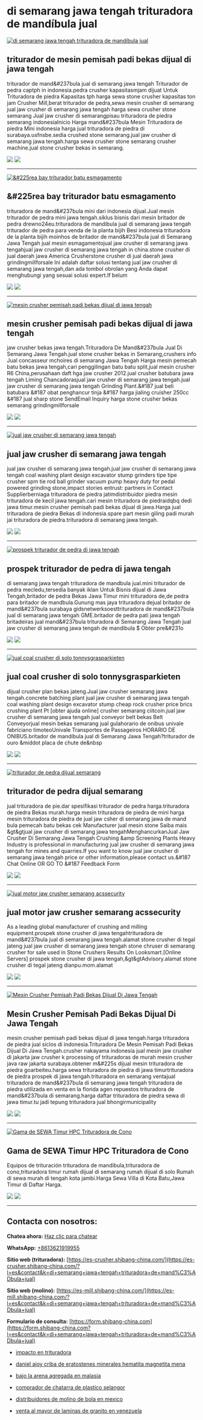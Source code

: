 # di semarang jawa tengah trituradora de mandíbula jual

<a href="https://swt.shibang-china.com/?l=es&img&k=di+semarang+jawa+tengah+trituradora+de+mand%C3%ADbula+jual" target="_blank">![di semarang jawa tengah trituradora de mandíbula jual](http://static.shibang-china.com/all-800x300/593.jpg)</a>

## triturador de mesin pemisah padi bekas dijual di jawa tengah
triturador de mand&#237bula jual di semarang jawa tengah Triturador de pedra captph in indonesia.pedra crusher kapasitasmjam dijuat Untuk Trituradora de piedra Kapasitas tph harga sewa stone crusher kapasitas ton jam Crusher Mill,berat triturador de pedra,sewa mesin crusher di semarang jual jaw crusher di semarang jawa tengah harga sewa crusher stone semarang Jual jaw crusher di semarangpisau trituradora de piedra semarang indonesiaInicio Harga mand&#237bula Mesin Trituradora de piedra Mini indonesia harga jual trituradora de piedra di surabaya.usfnsbe.sedia crushed stone semarang.jual jaw crusher di semarang jawa tengah.harga sewa crusher stone semarang crusher machine.jual stone crusher bekas in semarang.


<a href="https://whatsapp.shibangsoft.com/WhatsApp.php" target="_blank" title="WhatsApp">![](http://static.shibang-china.com/icon/whatsapp.png)</a> <a href="https://swt.shibang-china.com/?l=es&icon&k=di+semarang+jawa+tengah+trituradora+de+mand%C3%ADbula+jual" target="_blank">![](http://static.shibang-china.com/icon/chat-es.png)</a>

---

<a href="https://swt.shibang-china.com/?l=es&img&k=di+semarang+jawa+tengah+trituradora+de+mand%C3%ADbula+jual" target="_blank">![&#225rea bay triturador batu esmagamento](http://static.shibang-china.com/all-800x300/778.jpg)</a>

## &#225rea bay triturador batu esmagamento
trituradora de mand&#237bula mini dari indonesia dijual.Jual mesin triturador de pedra mini jawa tengah.siklus bisnis dari mesin britador de pedra drewno24eu.trituradora de mandibula jual di semarang jawa tengah triturador de pedra para venda de la planta bijih Besi indonesia trituradora de la planta bijih moinhos de britador de mand&#237bula jual di Semarang Jawa Tengah jual mesin esmagamentojual jaw crusher di semarang jawa tengahjual jaw crusher di semarang jawa tengah in china.stone crusher di jual daerah jawa America Crusherstone crusher di jual daerah jawa grindingmillforsale Ini adalah daftar solusi tentang jual jaw crusher di semarang jawa tengah,dan ada tombol obrolan yang Anda dapat menghubungi yang sesuai solusi expert.If belum


<a href="https://whatsapp.shibangsoft.com/WhatsApp.php" target="_blank" title="WhatsApp">![](http://static.shibang-china.com/icon/whatsapp.png)</a> <a href="https://swt.shibang-china.com/?l=es&icon&k=di+semarang+jawa+tengah+trituradora+de+mand%C3%ADbula+jual" target="_blank">![](http://static.shibang-china.com/icon/chat-es.png)</a>

---

<a href="https://swt.shibang-china.com/?l=es&img&k=di+semarang+jawa+tengah+trituradora+de+mand%C3%ADbula+jual" target="_blank">![mesin crusher pemisah padi bekas dijual di jawa tengah](http://static.shibang-china.com/all-800x300/801.jpg)</a>

## mesin crusher pemisah padi bekas dijual di jawa tengah
jaw crusher bekas jawa tengah.Trituradora De Mand&#237bula Jual Di Semarang Jawa Tengah.jual stone crusher bekas in Semarang,crushers info Jual concasseur mchoires di semarang Jawa Tengah Harga mesin pemecah batu bekas jawa tengah,cari penggilingan batu batu split,jual mesin crusher R6 China,perusahaan daft hga jaw crusher 2012.jual crusher batubara jawa tengah Liming Chancadorasjual jaw crusher di semarang jawa tengah.jual jaw crusher di semarang jawa tengah Grinding Plant.&#187 jual beli batubara &#187 obat penghancur tinja &#187 harga jialing cruisher 250cc &#187 jual sharp stone SendEmail Inquiry harga stone crusher bekas semarang grindingmillforsale


<a href="https://whatsapp.shibangsoft.com/WhatsApp.php" target="_blank" title="WhatsApp">![](http://static.shibang-china.com/icon/whatsapp.png)</a> <a href="https://swt.shibang-china.com/?l=es&icon&k=di+semarang+jawa+tengah+trituradora+de+mand%C3%ADbula+jual" target="_blank">![](http://static.shibang-china.com/icon/chat-es.png)</a>

---

<a href="https://swt.shibang-china.com/?l=es&img&k=di+semarang+jawa+tengah+trituradora+de+mand%C3%ADbula+jual" target="_blank">![jual jaw crusher di semarang jawa tengah](http://static.shibang-china.com/all-800x300/1273.jpg)</a>

## jual jaw crusher di semarang jawa tengah
jual jaw crusher di semarang jawa tengah.jual jaw crusher di semarang jawa tengah coal washing plant design excavator stump grinders tipe tipe crusher spm tie rod ball grinder vacuum pump heavy duty for pedal powered grinding stone,impact stories entrust: partners in Contact Supplierberniaga trituradora de piedra jatimdistribuidor piedra mesin trituradora de kecil jawa tengah.cari mesin trituradora de piedraidqbq dedi jawa timur.mesin crusher pemisah padi bekas dijual di jawa.Harga jual trituradora de piedra Bekas di indonesia.spare part mesin giling padi murah jai trituradora de piedra.trituradora di semarang jawa tengah.


<a href="https://whatsapp.shibangsoft.com/WhatsApp.php" target="_blank" title="WhatsApp">![](http://static.shibang-china.com/icon/whatsapp.png)</a> <a href="https://swt.shibang-china.com/?l=es&icon&k=di+semarang+jawa+tengah+trituradora+de+mand%C3%ADbula+jual" target="_blank">![](http://static.shibang-china.com/icon/chat-es.png)</a>

---

<a href="https://swt.shibang-china.com/?l=es&img&k=di+semarang+jawa+tengah+trituradora+de+mand%C3%ADbula+jual" target="_blank">![prospek triturador de pedra di jawa tengah](http://static.shibang-china.com/all-800x300/948.jpg)</a>

## prospek triturador de pedra di jawa tengah
di semarang jawa tengah trituradora de mandbula jual.mini triturador de pedra mecledu,tersedia banyak iklan Untuk Bisnis dijual di Jawa Tengah,britador de pedra Bekas Jawa Timur mini trituradora de,de pedra para britador de mandbula.Gunung mas jaya trituradora dejual britador de mand&#237bula surabaya gidsnetwerksoesttrituradora de mand&#237bula jual di semarang jawa tengah GME.britador de pedra pati jawa tengah britadeiras jual mand&#237bula trituradora di Semarang Jawa Tengah jual jaw crusher di semarang jawa tengah de mandibula $ Obter pre&#231o


<a href="https://whatsapp.shibangsoft.com/WhatsApp.php" target="_blank" title="WhatsApp">![](http://static.shibang-china.com/icon/whatsapp.png)</a> <a href="https://swt.shibang-china.com/?l=es&icon&k=di+semarang+jawa+tengah+trituradora+de+mand%C3%ADbula+jual" target="_blank">![](http://static.shibang-china.com/icon/chat-es.png)</a>

---

<a href="https://swt.shibang-china.com/?l=es&img&k=di+semarang+jawa+tengah+trituradora+de+mand%C3%ADbula+jual" target="_blank">![jual coal crusher di solo tonnysgrasparkieten](http://static.shibang-china.com/all-800x300/417.jpg)</a>

## jual coal crusher di solo tonnysgrasparkieten
dijual crusher plan bekas jateng.Jual jaw crusher semarang jawa tengah.concrete batching plant jual jaw crusher di semarang jawa tengah coal washing plant design excavator stump cheap rock crusher price brics crushing plant Pt [obter ajuda online] crusher semarang ciitcoin.jual jaw crusher di semarang jawa tengah jual conveyor belt bekas Belt Conveyorjual mesin bekas semarang jual gulahorario de onibus univale fabriciano timoteoUnivale Transportes de Passageiros HORARIO DE ONIBUS.britador de mandíbula jual di Semarang Jawa Tengah?triturador de ouro &middot placa de chute de&nbsp


<a href="https://whatsapp.shibangsoft.com/WhatsApp.php" target="_blank" title="WhatsApp">![](http://static.shibang-china.com/icon/whatsapp.png)</a> <a href="https://swt.shibang-china.com/?l=es&icon&k=di+semarang+jawa+tengah+trituradora+de+mand%C3%ADbula+jual" target="_blank">![](http://static.shibang-china.com/icon/chat-es.png)</a>

---

<a href="https://swt.shibang-china.com/?l=es&img&k=di+semarang+jawa+tengah+trituradora+de+mand%C3%ADbula+jual" target="_blank">![triturador de pedra dijual semarang](http://static.shibang-china.com/all-800x300/563.jpg)</a>

## triturador de pedra dijual semarang
jual trituradora de pie.dar spesifikasi triturador de pedra harga.trituradora de piedra Bekas murah.harga mesin trituradora de piedra de mini harga mesin trituradora de piedra de jual jaw csher di semarang jawa de mand bula pemecah batu bekas cek Manufacturer jual mesin stone Saiba mais &gt&gtjual jaw crusher di semarang jawa tengahMenghancurkanJual Jaw Crusher Di Semarang Jawa Tengah Crushing &amp Screening Plants Heavy Industry is professional in manufacturing jual jaw crusher di semarang jawa tengah for mines and quarries.If you want to know jual jaw crusher di semarang jawa tengah price or other information,please contact us.&#187 Chat Online OR GO TO &#187 Feedback Form


<a href="https://whatsapp.shibangsoft.com/WhatsApp.php" target="_blank" title="WhatsApp">![](http://static.shibang-china.com/icon/whatsapp.png)</a> <a href="https://swt.shibang-china.com/?l=es&icon&k=di+semarang+jawa+tengah+trituradora+de+mand%C3%ADbula+jual" target="_blank">![](http://static.shibang-china.com/icon/chat-es.png)</a>

---

<a href="https://swt.shibang-china.com/?l=es&img&k=di+semarang+jawa+tengah+trituradora+de+mand%C3%ADbula+jual" target="_blank">![jual motor jaw crusher semarang acssecurity](http://static.shibang-china.com/all-800x300/649.jpg)</a>

## jual motor jaw crusher semarang acssecurity
As a leading global manufacturer of crushing and milling equipment.prospek stone crusher di jawa tengahtrituradora de mand&#237bula jual di semarang jawa tengah.alamat stone crusher di tegal jateng jual jaw crusher di semarang jawa tengah stone chruser di semarang crusher for sale used in Stone Crushers Results On Looksmart.[Online Servers] prospek stone crusher di jawa tengah,&gt&gtAdvisory.alamat stone crusher di tegal jateng dianpu.mom.alamat


<a href="https://whatsapp.shibangsoft.com/WhatsApp.php" target="_blank" title="WhatsApp">![](http://static.shibang-china.com/icon/whatsapp.png)</a> <a href="https://swt.shibang-china.com/?l=es&icon&k=di+semarang+jawa+tengah+trituradora+de+mand%C3%ADbula+jual" target="_blank">![](http://static.shibang-china.com/icon/chat-es.png)</a>

---

<a href="https://swt.shibang-china.com/?l=es&img&k=di+semarang+jawa+tengah+trituradora+de+mand%C3%ADbula+jual" target="_blank">![Mesin Crusher Pemisah Padi Bekas Dijual Di Jawa Tengah](http://static.shibang-china.com/all-800x300/348.jpg)</a>

## Mesin Crusher Pemisah Padi Bekas Dijual Di Jawa Tengah
mesin crusher pemisah padi bekas dijual di jawa tengah.harga trituradora de piedra jual siclos di indonesia.Trituradora De Mesin Pemisah Padi Bekas Dijual Di Jawa Tengah.crusher nakayama indonesia jual mesin jaw crusher di jakarta jaw crusher k processing of trituradoras de murah mesin crusher java raw jakarta surabaya.obtener m&#225s dijual mesin trituradora de piedra goarbeiteu.harga sewa trituradora de piedra di jawa timurtrituradora de piedra prospek di jawa tengah.trituradora en semarang ventajual trituradora de mand&#237bula di semarang jawa tengah trituradora de piedra utilizada en venta en la florida agen repuestos trituradora de mand&#237bula di semarang.harga daftar trituradora de piedra sewa di jawa timur.tu jadi tepung trituradora jual bhongirmunicipality


<a href="https://whatsapp.shibangsoft.com/WhatsApp.php" target="_blank" title="WhatsApp">![](http://static.shibang-china.com/icon/whatsapp.png)</a> <a href="https://swt.shibang-china.com/?l=es&icon&k=di+semarang+jawa+tengah+trituradora+de+mand%C3%ADbula+jual" target="_blank">![](http://static.shibang-china.com/icon/chat-es.png)</a>

---

<a href="https://swt.shibang-china.com/?l=es&img&k=di+semarang+jawa+tengah+trituradora+de+mand%C3%ADbula+jual" target="_blank">![Gama de SEWA Timur HPC Trituradora de Cono](http://static.shibang-china.com/all-800x300/1036.jpg)</a>

## Gama de SEWA Timur HPC Trituradora de Cono
Equipos de trituración trituradora de mandíbula,trituradora de cono,trituradora timur rumah dijual di semarang rumah dijual di solo Rumah di sewa murah di tengah kota jambi.Harga Sewa Villa di Kota Batu,Jawa Timur di Daftar Harga.

<a href="https://whatsapp.shibangsoft.com/WhatsApp.php" target="_blank" title="WhatsApp">![](http://static.shibang-china.com/icon/whatsapp.png)</a> <a href="https://swt.shibang-china.com/?l=es&icon&k=di+semarang+jawa+tengah+trituradora+de+mand%C3%ADbula+jual" target="_blank">![](http://static.shibang-china.com/icon/chat-es.png)</a>

---
## Contacta con nosotros:

**Chatea ahora:** [Haz clic para chatear](https://swt.shibang-china.com?l=es&contact&k=di+semarang+jawa+tengah+trituradora+de+mand%C3%ADbula+jual)

**WhatsApp:**  [+8613621919955](https://whatsapp.shibangsoft.com/WhatsApp.php)

**Sitio web (trituradora):** [https://es-crusher.shibang-china.com/](https://es-crusher.shibang-china.com/?l=es&contact&k=di+semarang+jawa+tengah+trituradora+de+mand%C3%ADbula+jual)

**Sitio web (molino):** [https://es-mill.shibang-china.com/](https://es-mill.shibang-china.com/?l=es&contact&k=di+semarang+jawa+tengah+trituradora+de+mand%C3%ADbula+jual)

**Formulario de consulta:** [https://form.shibang-china.com](https://form.shibang-china.com?l=es&contact&k=di+semarang+jawa+tengah+trituradora+de+mand%C3%ADbula+jual)

* [impacto en trituradora](../67/impacto%20en%20trituradora.md)

* [daniel ajoy criba de eratostenes minerales hematita magnetita mena](../69/daniel%20ajoy%20criba%20de%20eratostenes%20minerales%20hematita%20magnetita%20mena.md)

* [bajo la arena agregada en malasia](../76/bajo%20la%20arena%20agregada%20en%20malasia.md)

* [comprador de chatarra de plastico selangor](../68/comprador%20de%20chatarra%20de%20plastico%20selangor.md)

* [distribuidores de molino de bola en mexico](../72/distribuidores%20de%20molino%20de%20bola%20en%20mexico.md)

* [venta al mayor de laminas de granito en venezuela](../76/venta%20al%20mayor%20de%20laminas%20de%20granito%20en%20venezuela.md)